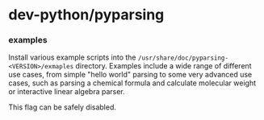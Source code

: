 # dev-python/pyparsing

### examples
Install various example scripts into the `/usr/share/doc/pyparsing-<VERSION>/exmaples` directory. Examples include a wide range of different use cases, from simple "hello world" parsing to some very advanced use cases, such as parsing a chemical formula and calculate molecular weight or interactive linear algebra parser.

This flag can be safely disabled.
